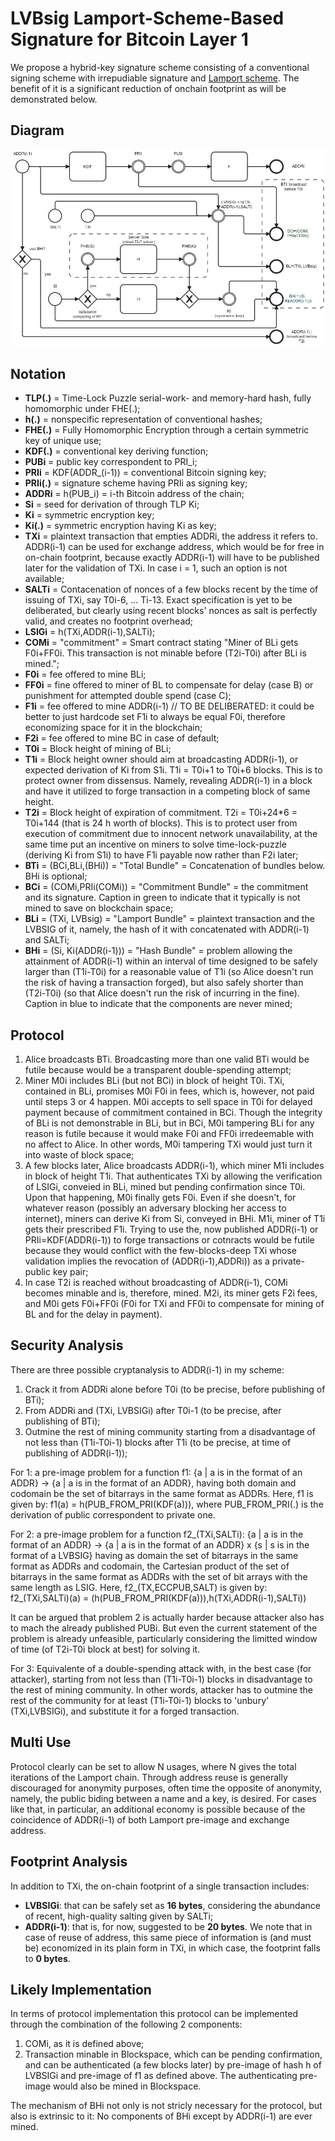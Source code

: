 # LVBsig Lamport-Scheme-Based Signature for Bitcoin Layer 1

We propose a hybrid-key signature scheme consisting of a conventional signing scheme with irrepudiable signature and [Lamport scheme](https://en.wikipedia.org/wiki/S/KEY). The benefit of it is a significant reduction of onchain footprint as will be demonstrated below.

## Diagram

![Diagram representing derivation_of_one_LVBsig_chain_cycle](keys_diagram.jpg)

## Notation

* **TLP(.)** = Time-Lock Puzzle serial-work- and memory-hard hash, fully homomorphic under FHE(.);
* **h(.)** = nonspecific representation of conventional hashes;
* **FHE(.)** = Fully Homomorphic Encryption through a certain symmetric key of unique use;
* **KDF(.)** = conventional key deriving function;
* **PUBi** = public key correspondent to PRI_i;
* **PRIi** = KDF(ADDR_(i-1)) = conventional Bitcoin signing key;
* **PRIi(.)** = signature scheme having PRIi as signing key;
* **ADDRi** = h(PUB_i) = i-th Bitcoin address of the chain;
* **Si** = seed for derivation of through TLP Ki;
* **Ki** = symmetric encryption key;
* **Ki(.)** = symmetric encryption having Ki as key;
* **TXi** = plaintext transaction that empties ADDRi, the address it refers to. ADDR(i-1) can be used for exchange address, which would be for free in on-chain footprint, because exactly ADDR(i-1) will have to be published later for the validation of TXi. In case i = 1, such an option is not available;
* **SALTi** = Contacenation of nonces of a few blocks recent by the time of issuing of TXi, say T0i-6, ... Ti-13. Exact specification is yet to be deliberated, but clearly using recent blocks' nonces as salt is perfectly valid, and creates no footprint overhead;
* **LSIGi** = h(TXi,ADDR(i-1),SALTi);
* **COMi** = "commitment" = Smart contract stating "Miner of BLi gets F0i+FF0i. This transaction is not minable before (T2i-T0i) after BLi is mined.";
* **F0i** = fee offered to mine BLi;
* **FF0i** = fine offered to miner of BL to compensate for delay (case B) or punishment for attempted double spend (case C);
* **F1i** = fee offered to mine ADDR(i-1) // TO BE DELIBERATED: it could be better to just hardcode set F1i to always be equal F0i, therefore economizing space for it in the blockchain;
* **F2i** = fee offered to mine BC in case of default;
* **T0i** = Block height of mining of BLi;
* **T1i** = Block height owner should aim at broadcasting ADDR(i-1), or expected derivation of Ki from S1i. T1i = T0i+1 to T0i+6 blocks. This is to protect owner from dissensus. Namely, revealing ADDR(i-1) in a block and have it utilized to forge transaction in a competing block of same height.
* **T2i** = Block height of expiration of commitment. T2i = T0i+24*6 = T0i+144 (that is 24 h worth of blocks). This is to protect user from execution of commitment due to innocent network unavailability, at the same time put an incentive on miners to solve time-lock-puzzle (deriving Ki from S1i) to have F1i payable now rather than F2i later;
* **BTi** = (BCi,BLi,(BHi)) = "Total Bundle" = Concatenation of bundles below. BHi is optional;
* **BCi** = (COMi,PRIi(COMi)) = "Commitment Bundle" = the commitment and its signature. Caption in green to indicate that it typically is not mined to save on blockchain space;
* **BLi** = (TXi, LVBsig) = "Lamport Bundle" = plaintext transaction and the LVBSIG of it, namely, the hash of it with concatenated with ADDR(i-1) and SALTi;
* **BHi** = (Si, Ki(ADDR(i-1))) = "Hash Bundle" = problem allowing the attainment of ADDR(i-1) within an interval of time designed to be safely larger than (T1i-T0i) for a reasonable value of T1i (so Alice doesn't run the risk of having a transaction forged), but also safely shorter than (T2i-T0i) (so that Alice doesn't run the risk of incurring in the fine). Caption in blue to indicate that the components are never mined;

## Protocol

1. Alice broadcasts BTi. Broadcasting more than one valid BTi would be futile because would be a transparent double-spending attempt;
2. Miner M0i includes BLi (but not BCi) in block of height T0i. TXi, contained in BLi, promises M0i F0i in fees, which is, however, not paid until steps 3 or 4 happen. M0i accepts to sell space in T0i for delayed payment because of commitment contained in BCi. Though the integrity of BLi is not demonstrable in BLi, but in BCi, M0i tampering BLi for any reason is futile because it would make F0i and FF0i irredeemable with no affect to Alice. In other words, M0i tampering TXi would just turn it into waste of block space;
3. A few blocks later, Alice broadcasts ADDR(i-1), which miner M1i includes in block of height T1i. That authenticates TXi by allowing the verification of LSIGi, conveied in BLi, mined but pending confirmation since T0i. Upon that happening, M0i finally gets F0i. Even if she doesn't, for whatever reason (possibly an adversary blocking her access to internet), miners can derive Ki from Si, conveyed in BHi. M1i, miner of T1i gets their prescribed F1i. Trying to use the, now published ADDR(i-1) or PRIi=KDF(ADDR(i-1)) to forge transactions or cotnracts would be futile because they would conflict with the few-blocks-deep TXi whose validation implies the revocation of (ADDR(i-1),ADDRi)) as a private-public key pair;
4. In case T2i is reached without broadcasting of ADDR(i-1), COMi becomes minable and is, therefore, mined. M2i, its miner gets F2i fees, and M0i gets F0i+FF0i (F0i for TXi and FF0i to compensate for mining of BL and for the delay in payment).

## Security Analysis

There are three possible cryptanalysis to ADDR(i-1) in my scheme:

1.  Crack it from ADDRi alone before T0i (to be precise, before publishing of BTi);
2.  From ADDRi and (TXi, LVBSIGi) after T0i-1 (to be precise, after publishing of BTi);
3.  Outmine the rest of mining community starting from a disadvantage of not less than (T1i-T0i-1) blocks after T1i (to be precise, at time of publishing of ADDR(i-1));

For 1: a pre-image problem for a function
f1: {a | a is in the format of an ADDR} -> {a | a is in the format of an ADDR}, 
having both domain and codomain be the set of bitarrays in the same format as ADDRs. Here, f1 is given by:
f1(a) = h(PUB_FROM_PRI(KDF(a))), where PUB_FROM_PRI(.) is the derivation of public correspondent to private one.

For 2: a pre-image problem for a function
f2_(TXi,SALTi): {a | a is in the format of an ADDR} -> {a | a is in the format of an ADDR} x {s | s is in the format of a LVBSIG}
having as domain the set of bitarrays in the same format as ADDRs and codomain, the Cartesian product of the set of bitarrays in the same format as ADDRs with the set of bit arrays with the same length as LSIG. Here, f2_(TX,ECCPUB,SALT) is given by:
f2_(TXi,SALTi)(a) = (h(PUB_FROM_PRI(KDF(a))),h(TXi,ADDR(i-1),SALTi))

It can be argued that problem 2 is actually harder because attacker also has to mach the already published PUBi. But even the current statement of the problem is already unfeasible, particularly considering the limitted window of time (of T2i-T0i block at best) for solving it.

For 3: Equivalente of a double-spending attack with, in the best case (for attacker), starting from not less than (T1i-T0i-1) blocks in disadvantage to the rest of mining community. In other words, attacker has to outmine the rest of the community for at least (T1i-T0i-1) blocks to 'unbury' (TXi,LVBSIGi), and substitute it for a forged transaction.

## Multi Use

Protocol clearly can be set to allow N usages, where N gives the total iterations of the Lamport chain. Through address reuse is generally discouraged for anonymity purposes, often time the opposite of anonymity, namely, the public biding between a name and a key, is desired. For cases like that, in particular, an additional economy is possible because of the coincidence of ADDR(i-1) of both Lamport pre-image and exchange address.

## Footprint Analysis

In addition to TXi, the on-chain footprint of a single transaction includes:

* **LVBSIGi**: that can be safely set as **16 bytes**, considering the abundance of recent, high-quality salting given by SALTi;
* **ADDR(i-1)**: that is, for now, suggested to be **20 bytes**. We note that in case of reuse of address, this same piece of information is (and must be) economized in its plain form in TXi, in which case, the footprint falls to **0 bytes**.

## Likely Implementation

In terms of protocol implementation this protocol can be implemented through the combination of the following 2 components:

1.  COMi, as it is defined above;
2.  Transaction minable in Blockspace, which can be pending confirmation, and can be authenticated (a few blocks later) by pre-image of hash h of LVBSIGi and pre-image of f1 as defined above. The authenticating pre-image would also be mined in Blockspace.

The mechanism of BHi not only is not stricly necessary for the protocol, but also is extrinsic to it: No components of BHi except by ADDR(i-1) are ever mined.
